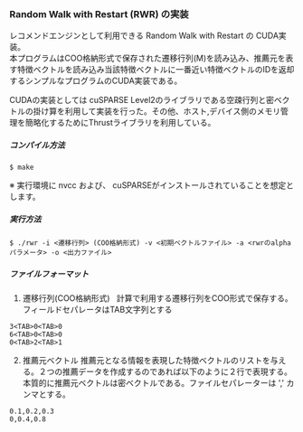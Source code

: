 ### Random Walk with Restart (RWR) の実装  
レコメンドエンジンとして利用できる Random Walk with Restart の CUDA実装。  
本プログラムはCOO格納形式で保存された遷移行列(M)を読み込み、推薦元を表す特徴ベクトルを読み込み当該特徴ベクトルに一番近い特徴ベクトルのIDを返却するシンプルなプログラムのCUDA実装である。  

CUDAの実装としては cuSPARSE Level2のライブラリである空疎行列と密ベクトルの掛け算を利用して実装を行った。その他、ホスト,デバイス側のメモリ管理を簡略化するためにThrustライブラリを利用している。

##### コンパイル方法
```
$ make
```
※ 実行環境に nvcc および、 cuSPARSEがインストールされていることを想定とします。

##### 実行方法
```
$ ./rwr -i <遷移行列> (COO格納形式) -v <初期ベクトルファイル> -a <rwrのalphaパラメータ> -o <出力ファイル>
```
##### ファイルフォーマット
1. 遷移行列(COO格納形式)   
計算で利用する遷移行列をCOO形式で保存する。フィールドセパレータはTAB文字列とする
```
3<TAB>0<TAB>0
6<TAB>0<TAB>0
0<TAB>2<TAB>1
```
2. 推薦元ベクトル
推薦元となる情報を表現した特徴ベクトルのリストを与える。２つの推薦データを作成するのであれば以下のように２行で表現する。本質的に推薦元ベクトルは密ベクトルである。ファイルセパレーターは ',' カンマとする。
```
0.1,0.2,0.3
0,0.4,0.8
```
